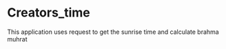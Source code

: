 # Creators_time

This application uses request to get the sunrise time and calculate brahma muhrat 
